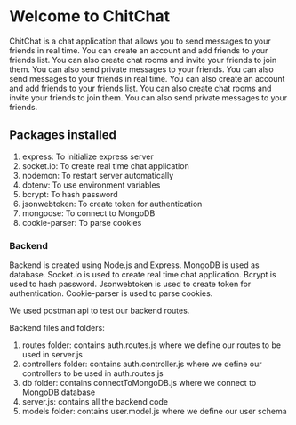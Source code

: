 <h1>Welcome to ChitChat</h1>
<p>ChitChat is a chat application that allows you to send messages to your friends in real time. You can create an account and add friends to your friends list. You can also create chat rooms and invite your friends to join them. You can also send private messages to your friends. You can also send messages to your friends in real time. You can also create an account and add friends to your friends list. You can also create chat rooms and invite your friends to join them. You can also send private messages to your friends.</p>
<h2>Packages installed</h2>
<ol>
<li>express: To initialize express server</li>
<li>socket.io: To create real time chat application</li>
<li>nodemon: To restart server automatically</li>
<li>dotenv: To use environment variables</li>
<li>bcrypt: To hash password</li>
<li>jsonwebtoken: To create token for authentication</li>
<li>mongoose: To connect to MongoDB</li>
<li>cookie-parser: To parse cookies</li>
</ol>

<h3>Backend</h3>
<p>Backend is created using Node.js and Express. MongoDB is used as database. Socket.io is used to create real time chat application. Bcrypt is used to hash password. Jsonwebtoken is used to create token for authentication. Cookie-parser is used to parse cookies.</p>
<p>We used postman api to test our backend routes.</p>
<p>Backend files and folders:</p>
<ol>
<li>routes folder: contains auth.routes.js where we define our routes to be used in server.js</li>
<li>controllers folder: contains auth.controller.js where we define our controllers to be used in auth.routes.js</li>
<li>db folder: contains connectToMongoDB.js where we connect to MongoDB database</li>
<li>server.js: contains all the backend code</li>
<li>models folder: contains user.model.js where we define our user schema</li>
